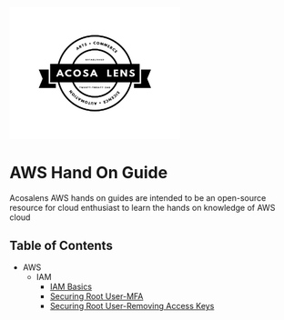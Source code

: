[<img alt="acosalens" width="300px" src="https://github.com/jindalvishal09/AWS/blob/main/Resources/other/Acosa_logo.png" />](https://acosalens.com)

# AWS Hand On Guide
Acosalens AWS hands on guides are intended to be an open-source resource for cloud enthusiast to learn the hands on knowledge of AWS cloud

## Table of Contents

* AWS
  * IAM
    * [IAM Basics](Identity_and_Access_Management(IAM)/00_IAM_Basics.md)
    * [Securing Root User-MFA](Identity_and_Access_Management(IAM)/01_Securing_Root_User_MFA.md)
    * [Securing Root User-Removing Access Keys](Identity_and_Access_Management(IAM)/02_Securing_Root_User_Remove_Access_Keys.md)
